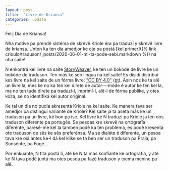 ```yaml
---
layout: post
title:  "Livre de Kriansa"
categories: update
---
```


Felij Dia de Kriansa!

Nha motive pa prendê sistéma de skrevê Kriole éra pa traduzí y skrevê livre de kriansa.
Unton ka ten dia amedjor ke oje pa postá [kel primer]({% link crioulo/traduson/_posts/2020-06-01-mi-ta-pode-sebi.markdown %}) na nha saite!

N enkontrá kel livre na saite [StoryWeaver](storyweaver.org.in),
ke ten un bokóde de livre ke un bokóde de traduson.
Ten más ke sen língua na kel saite!
Es disidí distribuí kes livre na kel saite de un fórma livre: ["CC BY 4.0"](https://creativecommons.org/licenses/by/4.0/) ([pt](https://creativecommons.org/licenses/by/4.0/deed.pt)).
Asin nos ke ta alê un livre la, mes ke no ka ten kel direte de autor---móde é autor ke ten kel la,
ma no ten tude direte pa traduzí-l, imprimí-l, alê-l de fórma públike, y otes kóza,
se no identifiká kel autor original.

Ke tal un dia no pudia akresentá Kriole na kel saite.
Ke manera tava ser amedjor pa distinguí variante de Kriole?
Kel saite ja ta asetá más ke un traduson pa un livre, ké bon pa ise.
Kel livre ke N traduzí pa Kriole ja ten dos traduson diferénte pa portugês.
Se pesoas kre skrevê na ortografía diferénte, paresê-me kel la tamben podê ka ten problema,
es podê kresentá ote traduson de sês ke sês preferénsa.
Ma se dialéte é diferente, un pesoa tava kre oiá antes ke-l dá kel klike
se ta ben ser un traduson pa Praia, pa Sonsénte, pa Foge...

Por enkuante, N tita postá li, atê ke N ta más konfiante ke ortografía,
y atê ke N tava podê juntá ma otes pesoa pa fazê traduson y txemá menine pa alê.